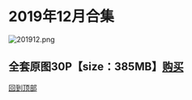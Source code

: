# 2019年12月合集
![201912.png](https://www.nsaimg.com/2020/04/02/5e85ad2aa7b0a.png)
## 全套原图30P【size：385MB】[购买]()<br>
[回到顶部](#readme)


